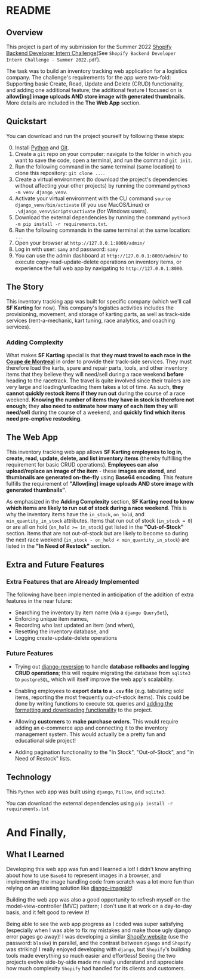 # README

## Overview
This project is part of my submission for the Summer 2022 [Shopify Backend Developer Intern Challenge](https://www.shopify.ca/careers/backend-developer-intern-summer-2022-remote-us-canada_f29b717b-42d7-4d32-851b-e5b2c69a16c7)(See `Shopify Backend Developer Intern Challenge - Summer 2022.pdf`). 

The task was to build an inventory tracking web application for a logistics company. The challenge's requirements for the app were two-fold: Supporting basic Create, Read, Update and Delete (CRUD) functionality, and adding one additional feature; the additional feature I focused on is **allow\[ing\] image uploads AND store image with generated thumbnails**. More details are included in the **The Web App** section. 

## Quickstart
You can download and run the project yourself by following these steps:

0. Install [Python](https://www.python.org/downloads/) and [Git](https://git-scm.com/downloads).
1. Create a `git` repo on your computer: navigate to the folder in which you want to save the code, open a terminal, and run the command `git init`.
2. Run the following command in the same terminal (same location) to clone this repository: `git clone ...`.
3. Create a virtual environment (to download the project's dependencies without affecting your other projects) by running the command `python3 -m venv django_venv`.
4. Activate your virtual environment with the CLI command `source django_venv/bin/activate` (if you use MacOS/Linux) or `.\django_venv\Scripts\activate` (for Windows users).
5. Download the external dependencies by running the command `python3 -m pip install -r requirements.txt`.
6. Run the following commands in the same terminal at the same location: 
```...```
7. Open your browser at `http://127.0.0.1:8000/admin/`
8. Log in with user: `samy` and password: `samy`
9. You can use the admin dashboard at `http://127.0.0.1:8000/admin/` to execute copy-read-update-delete operations on inventory items, or experience the full web app by navigating to `http://127.0.0.1:8000`.

## The Story
This inventory tracking app was built for specific company (which we'll call **SF Karting** for now). This company's logistics activities includes the provisioning, movement, and storage of karting parts, as well as track-side services (rent-a-mechanic, kart tuning, race analytics, and coaching services). 

### Adding Complexity
What makes **SF Karting** special is that **they must travel to each race in the [Coupe de Montreal](https://coupedemontreal.com/en/my-front-page-en/)** in order to provide their track-side services. They must therefore load the karts, spare and repair parts, tools, and other inventory items that they believe they will need/sell during a race weekend **before** heading to the racetrack. The travel is quite involved since their trailers are very large and loading/unloading them takes a lot of time. As such, **they cannot quickly restock items if they run out** during the course of a race weekend. **Knowing the number of items they have in stock is therefore not enough**; they **also need to estimate how many of each item they will need/sell** during the course of a weekend, and **quickly find which items need pre-emptive restocking**.

## The Web App
This inventory tracking web app allows **SF Karting employees to log in, create, read, update, delete, and list inventory items** (thereby fulfilling the requirement for basic CRUD operations). **Employees can also upload/replace an image of the item** - these **images are stored**, and **thumbnails are generated on-the-fly** using **Base64 encoding**. This feature fulfills the requirement of **"Allow\[ing\] image uploads AND store image with generated thumbnails"**. 

As emphasized in the **Adding Complexity** section, **SF Karting need to know which items are likely to run out of stock during a race weekend**. This is why the inventory items have the `in_stock`, `on_hold`, and `min_quantity_in_stock` attributes. Items that run out of stock (`in_stock = 0`) or are all on hold (`on_hold >= in_stock`) get listed in the **"Out-of-Stock"** section. Items that are not out-of-stock but are likely to become so during the next race weekend (`in_stock - on_hold < min_quantity_in_stock`) are listed in the **"In Need of Restock"** section. 

## Extra and Future Features
### Extra Features that are Already Implemented
The following have been implemented in anticipation of the addition of extra features in the near future: 

* Searching the inventory by item name (via a `django QuerySet`), 
* Enforcing unique item names,
* Recording who last updated an item (and when),
* Resetting the inventory database, and 
* Logging create-update-delete operations

### Future Features
* Trying out [django-reversion](https://github.com/etianen/django-reversion) to handle **database rollbacks and logging CRUD operations**; this will require migrating the database from `sqlite3` to `postgreSQL`, which will itself improve the web app's scalability.

* Enabling employees to **export data to a `.csv` file** (e.g. tabulating sold items, reporting the most frequently out-of-stock items). This could be done by writing functions to execute `SQL` queries and [adding the formatting and downloading functionality](https://docs.djangoproject.com/en/4.0/howto/outputting-csv/) to the project.

* Allowing **customers** to **make purchase orders**. This would require adding an e-commerce app and connecting it to the inventory management system. This would actually be a pretty fun and educational side project!

* Adding pagination functionality to the "In Stock", "Out-of-Stock", and "In Need of Restock" lists. 

## Technology
This `Python` web app was built using `django`, `Pillow`, and `sqlite3`.

You can download the external dependencies using `pip install -r requirements.txt`

# And Finally,
## What I Learned
Developing this web app was fun and I learned a lot! I didn't know anything about how to use `Base64` to represent images in a browser, and implementing the image handling code from scratch was a lot more fun than relying on an existing solution like [django-imagekit](https://github.com/matthewwithanm/django-imagekit/)!

Building the web app was also a good opportunity to refresh myself on the model-view-controller (MVC) pattern; I don't use it at work on a day-to-day basis, and it felt good to review it!

Being able to see the web app progress as I coded was super satisfying (especially when I was able to fix my mistakes and make those ugly django error pages go away)! I was developing a similar [Shopify website](https://mdkarting.myshopify.com) (use the password: `blaske`) in parallel, and the contrast between `django` and `Shopify` was striking! I really enjoyed developing with `django`, but `Shopify`'s building tools made everything so much easier and effortless! Seeing the two projects evolve side-by-side made me really understand and appreciate how much complexity `Shopify` had handled for its clients and customers. 

